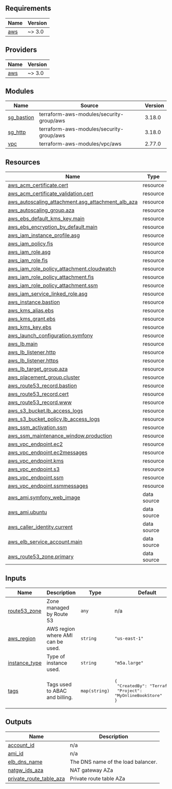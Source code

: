 ## Requirements

| Name | Version |
|------|---------|
| <a name="requirement_aws"></a> [aws](#requirement\_aws) | ~> 3.0 |

## Providers

| Name | Version |
|------|---------|
| <a name="provider_aws"></a> [aws](#provider\_aws) | ~> 3.0 |

## Modules

| Name | Source | Version |
|------|--------|---------|
| <a name="module_sg_bastion"></a> [sg\_bastion](#module\_sg\_bastion) | terraform-aws-modules/security-group/aws | 3.18.0 |
| <a name="module_sg_http"></a> [sg\_http](#module\_sg\_http) | terraform-aws-modules/security-group/aws | 3.18.0 |
| <a name="module_vpc"></a> [vpc](#module\_vpc) | terraform-aws-modules/vpc/aws | 2.77.0 |

## Resources

| Name | Type |
|------|------|
| [aws_acm_certificate.cert](https://registry.terraform.io/providers/hashicorp/aws/latest/docs/resources/acm_certificate) | resource |
| [aws_acm_certificate_validation.cert](https://registry.terraform.io/providers/hashicorp/aws/latest/docs/resources/acm_certificate_validation) | resource |
| [aws_autoscaling_attachment.asg_attachment_alb_aza](https://registry.terraform.io/providers/hashicorp/aws/latest/docs/resources/autoscaling_attachment) | resource |
| [aws_autoscaling_group.aza](https://registry.terraform.io/providers/hashicorp/aws/latest/docs/resources/autoscaling_group) | resource |
| [aws_ebs_default_kms_key.main](https://registry.terraform.io/providers/hashicorp/aws/latest/docs/resources/ebs_default_kms_key) | resource |
| [aws_ebs_encryption_by_default.main](https://registry.terraform.io/providers/hashicorp/aws/latest/docs/resources/ebs_encryption_by_default) | resource |
| [aws_iam_instance_profile.asg](https://registry.terraform.io/providers/hashicorp/aws/latest/docs/resources/iam_instance_profile) | resource |
| [aws_iam_policy.fis](https://registry.terraform.io/providers/hashicorp/aws/latest/docs/resources/iam_policy) | resource |
| [aws_iam_role.asg](https://registry.terraform.io/providers/hashicorp/aws/latest/docs/resources/iam_role) | resource |
| [aws_iam_role.fis](https://registry.terraform.io/providers/hashicorp/aws/latest/docs/resources/iam_role) | resource |
| [aws_iam_role_policy_attachment.cloudwatch](https://registry.terraform.io/providers/hashicorp/aws/latest/docs/resources/iam_role_policy_attachment) | resource |
| [aws_iam_role_policy_attachment.fis](https://registry.terraform.io/providers/hashicorp/aws/latest/docs/resources/iam_role_policy_attachment) | resource |
| [aws_iam_role_policy_attachment.ssm](https://registry.terraform.io/providers/hashicorp/aws/latest/docs/resources/iam_role_policy_attachment) | resource |
| [aws_iam_service_linked_role.asg](https://registry.terraform.io/providers/hashicorp/aws/latest/docs/resources/iam_service_linked_role) | resource |
| [aws_instance.bastion](https://registry.terraform.io/providers/hashicorp/aws/latest/docs/resources/instance) | resource |
| [aws_kms_alias.ebs](https://registry.terraform.io/providers/hashicorp/aws/latest/docs/resources/kms_alias) | resource |
| [aws_kms_grant.ebs](https://registry.terraform.io/providers/hashicorp/aws/latest/docs/resources/kms_grant) | resource |
| [aws_kms_key.ebs](https://registry.terraform.io/providers/hashicorp/aws/latest/docs/resources/kms_key) | resource |
| [aws_launch_configuration.symfony](https://registry.terraform.io/providers/hashicorp/aws/latest/docs/resources/launch_configuration) | resource |
| [aws_lb.main](https://registry.terraform.io/providers/hashicorp/aws/latest/docs/resources/lb) | resource |
| [aws_lb_listener.http](https://registry.terraform.io/providers/hashicorp/aws/latest/docs/resources/lb_listener) | resource |
| [aws_lb_listener.https](https://registry.terraform.io/providers/hashicorp/aws/latest/docs/resources/lb_listener) | resource |
| [aws_lb_target_group.aza](https://registry.terraform.io/providers/hashicorp/aws/latest/docs/resources/lb_target_group) | resource |
| [aws_placement_group.cluster](https://registry.terraform.io/providers/hashicorp/aws/latest/docs/resources/placement_group) | resource |
| [aws_route53_record.bastion](https://registry.terraform.io/providers/hashicorp/aws/latest/docs/resources/route53_record) | resource |
| [aws_route53_record.cert](https://registry.terraform.io/providers/hashicorp/aws/latest/docs/resources/route53_record) | resource |
| [aws_route53_record.www](https://registry.terraform.io/providers/hashicorp/aws/latest/docs/resources/route53_record) | resource |
| [aws_s3_bucket.lb_access_logs](https://registry.terraform.io/providers/hashicorp/aws/latest/docs/resources/s3_bucket) | resource |
| [aws_s3_bucket_policy.lb_access_logs](https://registry.terraform.io/providers/hashicorp/aws/latest/docs/resources/s3_bucket_policy) | resource |
| [aws_ssm_activation.ssm](https://registry.terraform.io/providers/hashicorp/aws/latest/docs/resources/ssm_activation) | resource |
| [aws_ssm_maintenance_window.production](https://registry.terraform.io/providers/hashicorp/aws/latest/docs/resources/ssm_maintenance_window) | resource |
| [aws_vpc_endpoint.ec2](https://registry.terraform.io/providers/hashicorp/aws/latest/docs/resources/vpc_endpoint) | resource |
| [aws_vpc_endpoint.ec2messages](https://registry.terraform.io/providers/hashicorp/aws/latest/docs/resources/vpc_endpoint) | resource |
| [aws_vpc_endpoint.kms](https://registry.terraform.io/providers/hashicorp/aws/latest/docs/resources/vpc_endpoint) | resource |
| [aws_vpc_endpoint.s3](https://registry.terraform.io/providers/hashicorp/aws/latest/docs/resources/vpc_endpoint) | resource |
| [aws_vpc_endpoint.ssm](https://registry.terraform.io/providers/hashicorp/aws/latest/docs/resources/vpc_endpoint) | resource |
| [aws_vpc_endpoint.ssmmessages](https://registry.terraform.io/providers/hashicorp/aws/latest/docs/resources/vpc_endpoint) | resource |
| [aws_ami.symfony_web_image](https://registry.terraform.io/providers/hashicorp/aws/latest/docs/data-sources/ami) | data source |
| [aws_ami.ubuntu](https://registry.terraform.io/providers/hashicorp/aws/latest/docs/data-sources/ami) | data source |
| [aws_caller_identity.current](https://registry.terraform.io/providers/hashicorp/aws/latest/docs/data-sources/caller_identity) | data source |
| [aws_elb_service_account.main](https://registry.terraform.io/providers/hashicorp/aws/latest/docs/data-sources/elb_service_account) | data source |
| [aws_route53_zone.primary](https://registry.terraform.io/providers/hashicorp/aws/latest/docs/data-sources/route53_zone) | data source |

## Inputs

| Name | Description | Type | Default | Required |
|------|-------------|------|---------|:--------:|
| <a name="input_route53_zone"></a> [route53\_zone](#input\_route53\_zone) | Zone managed by Route 53 | `any` | n/a | yes |
| <a name="input_aws_region"></a> [aws\_region](#input\_aws\_region) | AWS region where AMI can be used. | `string` | `"us-east-1"` | no |
| <a name="input_instance_type"></a> [instance\_type](#input\_instance\_type) | Type of instance used. | `string` | `"m5a.large"` | no |
| <a name="input_tags"></a> [tags](#input\_tags) | Tags used to ABAC and billing. | `map(string)` | <pre>{<br>  "CreatedBy": "Terraform",<br>  "Project": "MyOnlineBookStore"<br>}</pre> | no |

## Outputs

| Name | Description |
|------|-------------|
| <a name="output_account_id"></a> [account\_id](#output\_account\_id) | n/a |
| <a name="output_ami_id"></a> [ami\_id](#output\_ami\_id) | n/a |
| <a name="output_elb_dns_name"></a> [elb\_dns\_name](#output\_elb\_dns\_name) | The DNS name of the load balancer. |
| <a name="output_natgw_ids_aza"></a> [natgw\_ids\_aza](#output\_natgw\_ids\_aza) | NAT gateway AZa |
| <a name="output_private_route_table_aza"></a> [private\_route\_table\_aza](#output\_private\_route\_table\_aza) | Private route table AZa |
